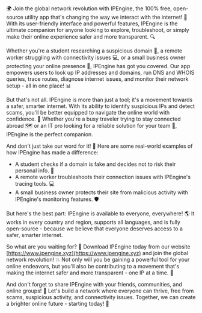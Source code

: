 🌍️ Join the global network revolution with IPEngine, the 100% free, open-source utility app that's changing the way we interact with the internet! 📡️ With its user-friendly interface and powerful features, IPEngine is the ultimate companion for anyone looking to explore, troubleshoot, or simply make their online experience safer and more transparent. 🔍️

Whether you're a student researching a suspicious domain 🤔, a remote worker struggling with connectivity issues 💻, or a small business owner protecting your online presence 💸, IPEngine has got you covered. Our app empowers users to look up IP addresses and domains, run DNS and WHOIS queries, trace routes, diagnose internet issues, and monitor their network setup - all in one place! 📊

But that's not all. IPEngine is more than just a tool; it's a movement towards a safer, smarter internet. With its ability to identify suspicious IPs and detect scams, you'll be better equipped to navigate the online world with confidence. 💪 Whether you're a busy traveler trying to stay connected abroad 🗺️ or an IT pro looking for a reliable solution for your team 👥, IPEngine is the perfect companion.

And don't just take our word for it! 🤔 Here are some real-world examples of how IPEngine has made a difference:

* A student checks if a domain is fake and decides not to risk their personal info. 👀
* A remote worker troubleshoots their connection issues with IPEngine's tracing tools. 💻
* A small business owner protects their site from malicious activity with IPEngine's monitoring features. 🛡️

But here's the best part: IPEngine is available to everyone, everywhere! 🌎 It works in every country and region, supports all languages, and is fully open-source - because we believe that everyone deserves access to a safer, smarter internet.

So what are you waiting for? 🚀 Download IPEngine today from our website [https://www.ipengine.xyz](https://www.ipengine.xyz) and join the global network revolution! 💥 Not only will you be gaining a powerful tool for your online endeavors, but you'll also be contributing to a movement that's making the internet safer and more transparent - one IP at a time. 🌟

And don't forget to share IPEngine with your friends, communities, and online groups! 👫 Let's build a network where everyone can thrive, free from scams, suspicious activity, and connectivity issues. Together, we can create a brighter online future - starting today! 💪